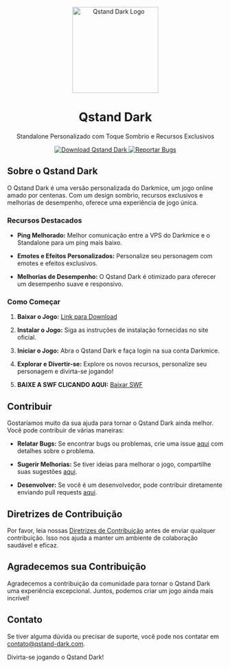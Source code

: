 <p align="center">
  <img src="https://steamuserimages-a.akamaihd.net/ugc/260471325503110573/2BCB51FCF6861555682B65612FD7214E24C2CC80/?imw=1024&&ima=fit&impolicy=Letterbox&imcolor=%23000000&letterbox=false" alt="Qstand Dark Logo" width="200">
</p>

<h1 align="center">Qstand Dark</h1>

<p align="center">Standalone Personalizado com Toque Sombrio e Recursos Exclusivos</p>

<p align="center">
  <a href="https://github.com/Qhnk/Qstand-dark/raw/main/Dark.rar">
    <img src="https://img.shields.io/badge/Baixar-%20Qstand%20Dark-brightgreen" alt="Download Qstand Dark">
  </a>
  <a href="https://github.com/Qhnk/qstand-dark/issues">
    <img src="https://img.shields.io/badge/Reportar%20Bugs-Issues-red" alt="Reportar Bugs">
  </a>
</p>

## Sobre o Qstand Dark

O Qstand Dark é uma versão personalizada do Darkmice, um jogo online amado por centenas. Com um design sombrio, recursos exclusivos e melhorias de desempenho, oferece uma experiência de jogo única.

### Recursos Destacados

- **Ping Melhorado:** Melhor comunicação entre a VPS do Darkmice e o Standalone para um ping mais baixo.

- **Emotes e Efeitos Personalizados:** Personalize seu personagem com emotes e efeitos exclusivos.

- **Melhorias de Desempenho:** O Qstand Dark é otimizado para oferecer um desempenho suave e responsivo.

### Como Começar

1. **Baixar o Jogo:** [Link para Download](https://github.com/Qhnk/Qstand-dark/raw/main/Dark.rar)

3. **Instalar o Jogo:** Siga as instruções de instalação fornecidas no site oficial.

4. **Iniciar o Jogo:** Abra o Qstand Dark e faça login na sua conta Darkmice.

5. **Explorar e Divertir-se:** Explore os novos recursos, personalize seu personagem e divirta-se jogando!

6. **BAIXE A SWF CLICANDO AQUI:**  [Baixar SWF](https://github.com/Qhnk/Qstand-dark/raw/main/Transformice.swf)


## Contribuir

Gostaríamos muito da sua ajuda para tornar o Qstand Dark ainda melhor. Você pode contribuir de várias maneiras:

- **Relatar Bugs:** Se encontrar bugs ou problemas, crie uma issue [aqui](https://github.com/Qhnk/qstand-dark/issues) com detalhes sobre o problema.

- **Sugerir Melhorias:** Se tiver ideias para melhorar o jogo, compartilhe suas sugestões [aqui](https://github.com/Qhnk/qstand-dark/issues).

- **Desenvolver:** Se você é um desenvolvedor, pode contribuir diretamente enviando pull requests [aqui](https://github.com/Qhnk/qstand-dark).

## Diretrizes de Contribuição

Por favor, leia nossas [Diretrizes de Contribuição](CONTRIBUTING.md) antes de enviar qualquer contribuição. Isso nos ajuda a manter um ambiente de colaboração saudável e eficaz.

## Agradecemos sua Contribuição

Agradecemos a contribuição da comunidade para tornar o Qstand Dark uma experiência excepcional. Juntos, podemos criar um jogo ainda mais incrível!

## Contato

Se tiver alguma dúvida ou precisar de suporte, você pode nos contatar em [contato@qstand-dark.com](mailto:contato@qstand-dark.com).

Divirta-se jogando o Qstand Dark!
